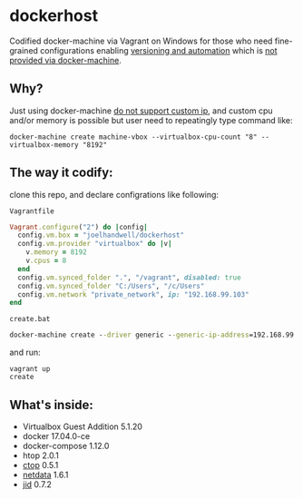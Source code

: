 

# dockerhost
Codified docker-machine via Vagrant on Windows for those who need fine-grained configurations enabling [versioning and automation](https://www.hashicorp.com/blog/the-tao-of-hashicorp/) which is [not provided via docker-machine](https://github.com/docker/machine/issues/773).

## Why?
Just using docker-machine [do not support custom ip](https://github.com/docker/machine/issues/1709), and custom cpu and/or memory is possible but user need to repeatingly type command like:

```
docker-machine create machine-vbox --virtualbox-cpu-count "8" --virtualbox-memory "8192"
```

## The way it codify:

clone this repo, and declare configrations like following:

```Vagrantfile```

```ruby
Vagrant.configure("2") do |config|
  config.vm.box = "joelhandwell/dockerhost"
  config.vm.provider "virtualbox" do |v|
    v.memory = 8192
    v.cpus = 8
  end
  config.vm.synced_folder ".", "/vagrant", disabled: true
  config.vm.synced_folder "C:/Users", "/c/Users"
  config.vm.network "private_network", ip: "192.168.99.103"
end
```

```create.bat```

```bat
docker-machine create --driver generic --generic-ip-address=192.168.99.103 --generic-ssh-user=vagrant --generic-ssh-key=vagrant.pem default
```

and run:

```
vagrant up
create
```

## What's inside:

* Virtualbox Guest Addition 5.1.20
* docker 17.04.0-ce
* docker-compose 1.12.0
* htop 2.0.1
* [ctop](https://github.com/bcicen/ctop) 0.5.1
* [netdata](https://github.com/firehol/netdata) 1.6.1
* [jid](https://github.com/simeji/jid) 0.7.2
